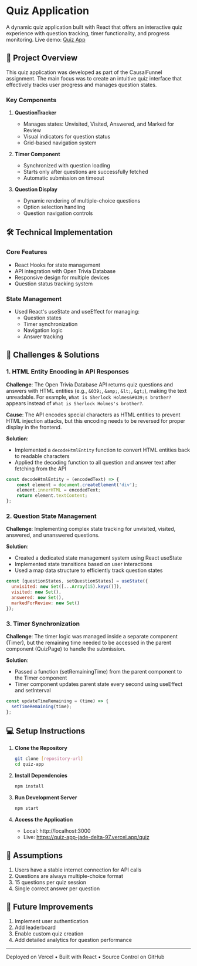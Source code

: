 # Quiz Application

A dynamic quiz application built with React that offers an interactive quiz experience with question tracking, timer functionality, and progress monitoring. Live demo: [Quiz App](https://quiz-app-jade-delta-97.vercel.app/quiz)

## 🎯 Project Overview

This quiz application was developed as part of the CausalFunnel assignment. The main focus was to create an intuitive quiz interface that effectively tracks user progress and manages question states.

### Key Components

1. **QuestionTracker**
   - Manages states: Unvisited, Visited, Answered, and Marked for Review
   - Visual indicators for question status
   - Grid-based navigation system

2. **Timer Component**
   - Synchronized with question loading
   - Starts only after questions are successfully fetched
   - Automatic submission on timeout

3. **Question Display**
   - Dynamic rendering of multiple-choice questions
   - Option selection handling
   - Question navigation controls

## 🛠️ Technical Implementation

### Core Features
- React Hooks for state management
- API integration with Open Trivia Database
- Responsive design for multiple devices
- Question status tracking system

### State Management
- Used React's useState and useEffect for managing:
  - Question states
  - Timer synchronization
  - Navigation logic
  - Answer tracking

## 🚧 Challenges & Solutions

### 1. HTML Entity Encoding in API Responses
**Challenge**: The Open Trivia Database API returns quiz questions and answers with HTML entities (e.g., `&039;`, `&amp;`, `&lt;`, `&gt;`), making the text unreadable. For example, `What is Sherlock Holmes&#039;s brother?` appears instead of `What is Sherlock Holmes's brother?`.

**Cause**: The API encodes special characters as HTML entities to prevent HTML injection attacks, but this encoding needs to be reversed for proper display in the frontend.

**Solution**: 
- Implemented a `decodeHtmlEntity` function to convert HTML entities back to readable characters
- Applied the decoding function to all question and answer text after fetching from the API
```javascript
const decodeHtmlEntity = (encodedText) => {
    const element = document.createElement('div');
    element.innerHTML = encodedText;
    return element.textContent;
};
```

### 2. Question State Management
**Challenge**: Implementing complex state tracking for unvisited, visited, answered, and unanswered questions.

**Solution**: 
- Created a dedicated state management system using React useState
- Implemented state transitions based on user interactions
- Used a map data structure to efficiently track question states
```javascript
const [questionStates, setQuestionStates] = useState({
  unvisited: new Set([...Array(15).keys()]),
  visited: new Set(),
  answered: new Set(),
  markedForReview: new Set()
});
```

### 3. Timer Synchronization
**Challenge**: The timer logic was managed inside a separate component (Timer), but the remaining time needed to be accessed in the parent component (QuizPage) to handle the submission.

**Solution**:
- Passed a function (setRemainingTime) from the parent component to the Timer component
- Timer component updates parent state every second using useEffect and setInterval
```javascript
const updateTimeRemaining = (time) => {
  setTimeRemaining(time);
};
```

## 💻 Setup Instructions

1. **Clone the Repository**
   ```bash
   git clone [repository-url]
   cd quiz-app
   ```

2. **Install Dependencies**
   ```bash
   npm install
   ```

3. **Run Development Server**
   ```bash
   npm start
   ```

4. **Access the Application**
   - Local: http://localhost:3000
   - Live: https://quiz-app-jade-delta-97.vercel.app/quiz

## 🤔 Assumptions

1. Users have a stable internet connection for API calls
2. Questions are always multiple-choice format
3. 15 questions per quiz session
4. Single correct answer per question

## 🚀 Future Improvements

1. Implement user authentication
2. Add leaderboard
3. Enable custom quiz creation
4. Add detailed analytics for question performance

---
Deployed on Vercel • Built with React • Source Control on GitHub